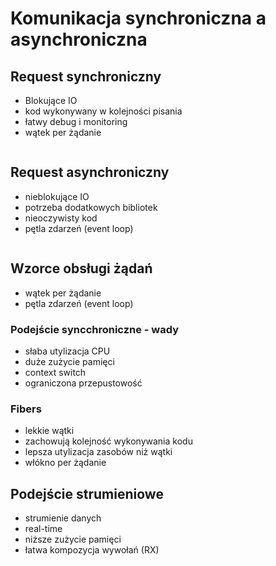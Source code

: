 # Komunikacja synchroniczna a asynchroniczna

## Request synchroniczny

* Blokujące IO
* kod wykonywany w kolejności pisania
* łatwy debug i monitoring
* wątek per żądanie

<figure><img src="../../.gitbook/assets/Zrzut ekranu 2022-11-4 o 13.58.01.png" alt=""><figcaption></figcaption></figure>

## Request asynchroniczny

* nieblokujące IO&#x20;
* potrzeba dodatkowych bibliotek&#x20;
* nieoczywisty kod&#x20;
* pętla zdarzeń (event loop)

<figure><img src="../../.gitbook/assets/Zrzut ekranu 2022-11-4 o 14.02.16.png" alt=""><figcaption></figcaption></figure>

## Wzorce obsługi żądań

* wątek per żądanie
* pętla zdarzeń (event loop)

### Podejście syncchroniczne - wady

* słaba utylizacja CPU&#x20;
* duże zużycie pamięci&#x20;
* context switch&#x20;
* ograniczona przepustowość

### Fibers

* lekkie wątki&#x20;
* zachowują kolejność wykonywania kodu&#x20;
* lepsza utylizacja zasobów niż wątki&#x20;
* włókno per żądanie

## Podejście strumieniowe

* strumienie danych&#x20;
* real-time&#x20;
* niższe zużycie pamięci&#x20;
* łatwa kompozycja wywołań (RX)

<figure><img src="../../.gitbook/assets/Zrzut ekranu 2022-11-4 o 14.06.42.png" alt=""><figcaption></figcaption></figure>
